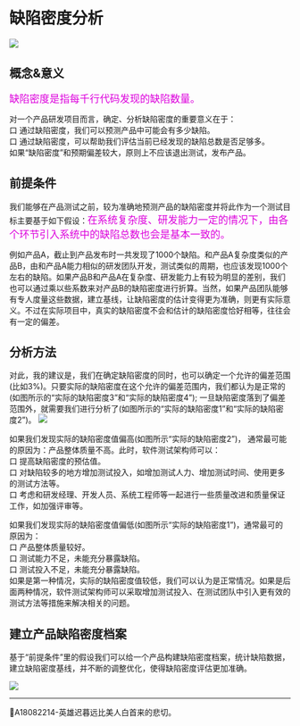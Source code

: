 
# 缺陷密度分析

![](https://shen89s.github.io/resFiles/r3/缺陷密度分析.png)

## 概念&意义
<font color="#dd00dd" size="4" face="方正舒体">缺陷密度是指每千行代码发现的缺陷数量。</font>

对一个产品研发项目而言，确定、分析缺陷密度的重要意义在于：   
口  通过缺陷密度，我们可以预测产品中可能会有多少缺陷。   
口  通过缺陷密度，可以帮助我们评估当前已经发现的缺陷总数是否足够多。   
如果“缺陷密度”和预期偏差较大，原则上不应该退出测试，发布产品。

## 前提条件
我们能够在产品测试之前，较为准确地预测产品的缺陷密度并将此作为一个测试目标主要基于如下假设：<font color="#dd00dd" size="4" face="方正舒体">在系统复杂度、研发能力一定的情况下，由各个环节引入系统中的缺陷总数也会是基本一致的。</font> 

例如产品A，截止到产品发布时一共发现了1000个缺陷。和产品A复杂度类似的产品B，由和产品A能力相似的研发团队开发，测试类似的周期，也应该发现1000个左右的缺陷。如果产品B和产品A在复杂度、研发能力上有较为明显的差别，我们也可以通过乘以些系数来对产品B的缺陷密度进行折算。当然，如果产品团队能够有专人度量这些数据，建立基线，让缺陷密度的估计变得更为准确，则更有实际意义。不过在实际项目中，真实的缺陷密度不会和估计的缺陷密度恰好相等，往往会有一定的偏差。

## 分析方法
对此，我的建议是，我们在确定缺陷密度的同时，也可以确定一个允许的偏差范围(比如3%)。只要实际的缺陷密度在这个允许的偏差范围内，我们都认为是正常的(如图所示的“实际的缺陷密度3”和“实际的缺陷密度4”); 一旦缺陷密度落到了偏差范围外，就需要我们进行分析了(如图所示的“实际的缺陷密度1”和“实际的缺陷密度2”)。
![](https://shen89s.github.io/resFiles/r2/缺陷密度落到偏差范围外.jpg)

如果我们发现实际的缺陷密度值偏高(如图所示“实际的缺陷密度2”)，
通常最可能的原因为：产品整体质量不高。此时，软件测试架构师可以：   
口  提高缺陷密度的预估值。   
口  对缺陷较多的地方增加测试投入，如增加测试人力、增加测试时间、使用更多的测试方法等。   
口  考虑和研发经理、开发人员、系统工程师等一起进行一些质量改进和质量保证工作，如加强评审等。   

如果我们发现实际的缺陷密度值偏低(如图所示“实际的缺陷密度1”)，通常最可的原因为：   
口  产品整体质量较好。   
口  测试能力不足，未能充分暴露缺陷。   
口  测试投入不足，未能充分暴露缺陷。   
如果是第一种情况，实际的缺陷密度值较低，我们可以认为是正常情况。如果是后面两种情况，软件测试架构师可以采取增加测试投入、在测试团队中引入更有效的测试方法等措施来解决相关的问题。

## 建立产品缺陷密度档案
基于“前提条件”里的假设我们可以给一个产品构建缺陷密度档案，统计缺陷数据，建立缺陷密度基线，并不断的调整优化，使得缺陷密度评估更加准确。

![](https://shen89s.github.io/resFiles/r3/分阶段建立缺陷密度档案.jpg)


* * *
:bell:A18082214-英雄迟暮远比美人白首来的悲切。

